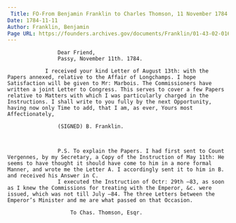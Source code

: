 ```yaml
---
 Title: FO-From Benjamin Franklin to Charles Thomson, 11 November 1784
Date: 1784-11-11
Author: Franklin, Benjamin
Page URL: https://founders.archives.gov/documents/Franklin/01-43-02-0168
---
```


				
					Dear Friend,
					Passy, November 11th. 1784.
				
				I received your kind Letter of August 13th: with the Papers annexed, relative to the Affair of Longchamps. I hope Satisfaction will be given to Mr: Marbois. The Commissioners have written a joint Letter to Congress. This serves to cover a few Papers relative to Matters with which I was particularly charged in the Instructions. I shall write to you fully by the next Opportunity, having now only Time to add, that I am, as ever, Yours most Affectionately,
				
					(SIGNED) B. Franklin.
				
				
				
					P.S. To explain the Papers. I had first sent to Count Vergennes, by my Secretary, a Copy of the Instruction of May 11th: He seems to have thought it should have come to him in a more formal Manner, and wrote me the Letter A. I accordingly sent it to him in B. and received his Answer in C.
					I executed the Instruction of Octr: 29th —83, as soon as I knew the Commissions for treating with the Emperor, &c. were issued, which was not till July —84. The three Letters between the Emperor’s Minister and me are what passed on that Occasion.
					
						To Chas. Thomson, Esqr.
					
				
			
